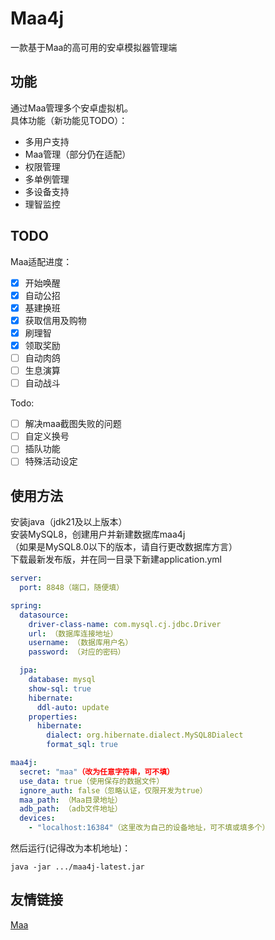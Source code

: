 # Maa4j
一款基于Maa的高可用的安卓模拟器管理端

## 功能
通过Maa管理多个安卓虚拟机。  
具体功能（新功能见TODO）：
- 多用户支持
- Maa管理（部分仍在适配）
- 权限管理
- 多单例管理
- 多设备支持
- 理智监控

## TODO
Maa适配进度：
- [x] 开始唤醒
- [x] 自动公招
- [x] 基建换班
- [x] 获取信用及购物
- [x] 刷理智
- [x] 领取奖励
- [ ] 自动肉鸽
- [ ] 生息演算
- [ ] 自动战斗

Todo:
- [ ] 解决maa截图失败的问题
- [ ] 自定义换号
- [ ] 插队功能
- [ ] 特殊活动设定

## 使用方法
安装java（jdk21及以上版本）  
安装MySQL8，创建用户并新建数据库maa4j  
（如果是MySQL8.0以下的版本，请自行更改数据库方言）  
下载最新发布版，并在同一目录下新建application.yml
```yaml
server:
  port: 8848（端口，随便填）

spring:
  datasource:
    driver-class-name: com.mysql.cj.jdbc.Driver
    url: （数据库连接地址）
    username: （数据库用户名）
    password: （对应的密码）

  jpa:
    database: mysql
    show-sql: true
    hibernate:
      ddl-auto: update
    properties:
      hibernate:
        dialect: org.hibernate.dialect.MySQL8Dialect
        format_sql: true

maa4j:
  secret: "maa"（改为任意字符串，可不填）
  use_data: true（使用保存的数据文件）
  ignore_auth: false（忽略认证，仅限开发为true）
  maa_path: （Maa目录地址）
  adb_path: （adb文件地址）
  devices:
    - "localhost:16384"（这里改为自己的设备地址，可不填或填多个）
```
然后运行(记得改为本机地址)：
```shell
java -jar .../maa4j-latest.jar
```



## 友情链接
[Maa](https://github.com/MaaAssistantArknights/MaaAssistantArknights)